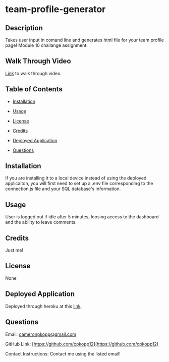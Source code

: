 # team-profile-generator
## Description
Takes user input in comand line and generates html file for your team profile page! Module 10 challange assignment.
## Walk Through Video
[Link](https://drive.google.com/file/d/16MLFEhBViwOw9O_AelqbkD3Oe5MDVT72/view) to walk through video.

## Table of Contents

- [Installation](#installation)

- [Usage](#usage)

- [License](#license)

- [Credits](#credits)

- [Deployed Application](#deployed-application)

- [Questions](#questions)

  
  

## Installation

If you are installing it to a local device instead of using the deployed applicaiton, you will first need to set up a .env 
file corresponding to the connection.js file and your SQL database's information.

## Usage

User is logged out if idle after 5 minutes, loosing access to the dashboard and the ability to leave comments.

## Credits

Just me! 

## License

None

## Deployed Application
Deployed through heroku at this [link](https://calm-plains-08845.herokuapp.com/).


## Questions

Email: cameronpkopp@gmail.com

GitHub Link: [https://github.com/cpkopp12](https://github.com/cpkopp12)

Contact Instructions: Contact me using the listed email!
